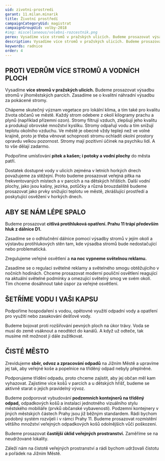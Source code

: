 ```yaml
---
uid: zivotni-prostredi
garant: 11.milan.minarik
title: Životní prostředí
campaignCategoryUid: magistrat
campaignGroupUid: volby-2018
#img: miscellaneous/volebni-rozcestnik.png
perex: Vysadíme více stromů v pražských ulicích. Budeme prosazovat výsadbu stromů v jihoměstských parcích. Zasadíme se o kvalitní náhradní výsadbu za pokácené stromy.
description: Vysadíme více stromů v pražských ulicích. Budeme prosazovat výsadbu stromů v jihoměstských parcích. Zasadíme se o kvalitní náhradní výsadbu za pokácené stromy.
keywords: radnice
order: 4
---
```


## PROTI VEDRŮM VÍCE STROMŮ A VODNÍCH PLOCH
 
Vysadíme **více stromů v pražských ulicích.** Budeme prosazovat výsadbu stromů v jihoměstských parcích. Zasadíme se o kvalitní náhradní výsadbu za pokácené stromy.

Chápeme skutečný význam vegetace pro lokální klima, a tím také pro kvalitu života občanů ve městě. Každý strom odebere z okolí kilogramy prachu a plynů (například přízemní ozon). Stromy filtrují vzduch, zlepšují jeho kvalitu a produkují obrovské množství kyslíku. Stromy odpařují vodu a tím snižují teplotu okolního vzduchu. Ve městě je obecně vždy tepleji než ve volné krajině, proto je třeba věnovat schopnosti stromu ochladit okolní prostory opravdu velkou pozornost. Stromy mají pozitivní účinek na psychiku lidí. A to vše dělají zadarmo.
 
Podpoříme umísťování **pítek a kašen; i potoky a vodní plochy** ​do města patří.

Dostatek dostupné vody v ulicích zejména v letních horkých dnech považujeme za stěžejní. Proto budeme prosazovat veřejná pítka na frekventovaných místech a v parcích a na dětských hřištích. Další vodní plochy, jako jsou kašny, jezírka, potůčky a různá brouzdaliště budeme prosazovat jako prvky snižující teplotu ve městě, zkrášlující prostředí a poskytující osvěžení v horkých dnech.
 
## ABY SE NÁM LÉPE SPALO
 
Budeme prosazovat **citlivá protihluková opatření. Prahu 11 trápí především hluk z dálnice D1.**

Zasadíme se o odhlučnění dálnice pomocí výsadby stromů v jejím okolí a výstavbu protihlukových stěn tam, kde výsadba stromů bude nedostačující nebo problematická.
 
Zregulujeme veřejné osvětlení a **na noc vypneme světelnou reklamu.**

Zasadíme se o regulaci světelné reklamy a světelného smogu obtěžujícího v nočních hodinách. Chceme prosazovat moderní pouliční osvětlení reagující na aktuální světelné podmínky a omezující světelný smog ve svém okolí. Tím chceme dosáhnout také úspor za veřejné osvětlení.
 
## ŠETŘÍME VODU I VAŠI KAPSU
 
Podpoříme hospodaření s vodou​, opětovné využití odpadní vody a opatření pro využití nebo zasakování dešťové vody.

Budeme bojovat proti rozšiřování pevných ploch na úkor trávy. Voda se musí do země vsáknout a neodtéct do kanálů. A když už odteče, tak musíme mít možnost ji dále zužitkovat.
 
## ČISTÉ MĚSTO
 
Zrevidujeme **sběr, odvoz a zpracování odpadů** na Jižním Městě a upravíme jej tak, aby veřejné koše a popelnice na tříděný odpad nebyly přeplněné.

Podporujeme třídění odpadu, proto chceme zajistit, aby jej občan měl kam vyhazovat. Zajistíme více košů v parcích a u dětských hřišť, budeme se aktivně starat o jejich pravidelný vývoz.

Budeme podporovat vybudování **podzemních kontejnerů na tříděný odpad,** odpadkových košů a instalaci jednotného vizuálního stylu městského mobiliáře (prvků občanské vybavenosti).
Podzemní kontejnery v jiných městských částech Prahy jsou již běžným standardem. Rádi bychom podobný systém rozvíjeli i v rámci Prahy 11. Budeme prosazovat rozmístění většího množství veřejných odpadkových košů odolnějších vůči poškození.

Budeme prosazovat **častější úklid veřejných prostranství.** Zaměříme se na neudržované lokality.

Záleží nám na čistotě veřejných prostranství a rádi bychom udržovali čistotu a pořádek na Jižním Městě.

